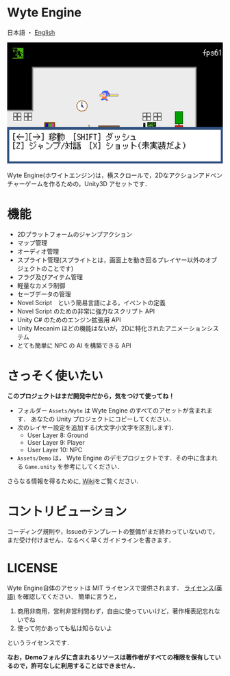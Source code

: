Wyte Engine
===============

日本語 ・ [English](README.md)

![スクリーンショット](Docs/ss.png)

Wyte Engine(ホワイトエンジン)は，横スクロールで，2Dなアクションアドベンチャーゲームを作るための，Unity3D アセットです．

機能
==========
- 2Dプラットフォームのジャンプアクション
- マップ管理
- オーディオ管理
- スプライト管理(スプライトとは，画面上を動き回るプレイヤー以外のオブジェクトのことです)
- フラグ及びアイテム管理
- 軽量なカメラ制御
- セーブデータの管理
- Novel Script　という簡易言語による，イベントの定義
- Novel Script のための非常に強力なスクリプト API
- Unity C# のためのエンジン拡張用 API
- Unity Mecanim ほどの機能はないが，2Dに特化されたアニメーションシステム
- とても簡単に NPC の AI を構築できる API

さっそく使いたい
=========

**このプロジェクトはまだ開発中だから，気をつけて使ってね！**

- フォルダー `Assets/Wyte` は Wyte Engine のすべてのアセットが含まれます． あなたの Unity プロジェクトにコピーしてください．
- 次のレイヤー設定を追加する(大文字小文字を区別します)．
	- User Layer 8: Ground
	- User Layer 9: Player
	- User Layer 10: NPC
- `Assets/Demo` は， Wyte Engine のデモプロジェクトです．その中に含まれる `Game.unity` を参考にしてください．

さらなる情報を得るために, [Wiki](https://github.com/WyteEngine/WyteEngine/wiki)をご覧ください.

コントリビューション
==============
コーディング規則や，Issueのテンプレートの整備がまだ終わっていないので，まだ受け付けません．なるべく早くガイドラインを書きます．

LICENSE
==========
Wyte Engine自体のアセットは MIT ライセンスで提供されます． [ライセンス(英語)](LICENSE) を確認してください．
簡単に言うと，

1. 商用非商用，営利非営利問わず，自由に使っていいけど，著作権表記忘れないでね
1. 使って何かあっても私は知らないよ

というライセンスです．

**なお，Demoフォルダに含まれるリソースは著作者がすべての権限を保有しているので，許可なしに利用することはできません．**

